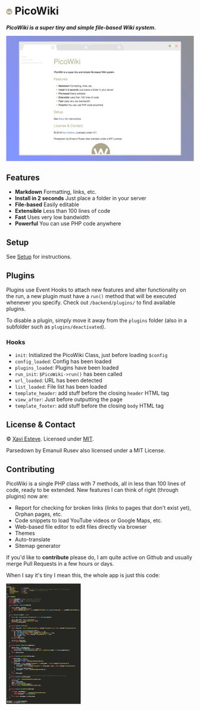 # <img src="static/picowiki-favicon.png" alt=""> PicoWiki

**_PicoWiki is a super tiny and simple file-based Wiki system._**

<p style="text-align: center"><img src="static/screenshot.jpg" alt="Screenshot of the main page of PicoWiki"></p>


## Features

- **Markdown** Formatting, links, etc.
- **Install in 2 seconds** Just place a folder in your server
- **File-based** Easily editable
- **Extensible** Less than 100 lines of code
- **Fast** Uses very low bandwidth
- **Powerful** You can use PHP code anywhere


## Setup

See [Setup](files/setup.md) for instructions.


## Plugins

Plugins use Event Hooks to attach new features and alter functionality on the run, a new plugin must have a `run()` method that will be executed whenever you specify. Check out `/backend/plugins/` to find available plugins.

To disable a plugin, simply move it away from the `plugins` folder (also in a subfolder such as `plugins/deactivated`).


### Hooks

- `init`: Initialized the PicoWiki Class, just before loading `$config`
- `config_loaded`: Config has been loaded
- `plugins_loaded`: Plugins have been loaded
- `run_init`: `$PicoWiki->run()` has been called
- `url_loaded`: URL has been detected
- `list_loaded`: File list has been loaded
- `template_header`: add stuff before the closing `header` HTML tag
- `view_after`: Just before outputting the page
- `template_footer`: add stuff before the closing `body` HTML tag

## License & Contact

&copy; <?=date('Y')?> [Xavi Esteve](https://xaviesteve.com/). Licensed under [MIT](https://opensource.org/licenses/MIT).

Parsedown by Emanuil Rusev also licensed under a MIT License.

## Contributing

PicoWiki is a single PHP class with 7 methods, all in less than 100 lines of code, ready to be extended. New features I can think of right (through plugins) now are:

- Report for checking for broken links (links to pages that don't exist yet), Orphan pages, etc.
- Code snippets to load YouTube videos or Google Maps, etc.
- Web-based file editor to edit files directly via browser
- Themes
- Auto-translate
- Sitemap generator

If you'd like to **contribute** please do, I am quite active on Github and usually merge Pull Requests in a few hours or days.

When I say it's tiny I mean this, the whole app is just this code:

<img src="static/screenshot-code.jpg" alt="Screenshot of the code of PicoWiki where you can see that it is less than 100 lines of code">
